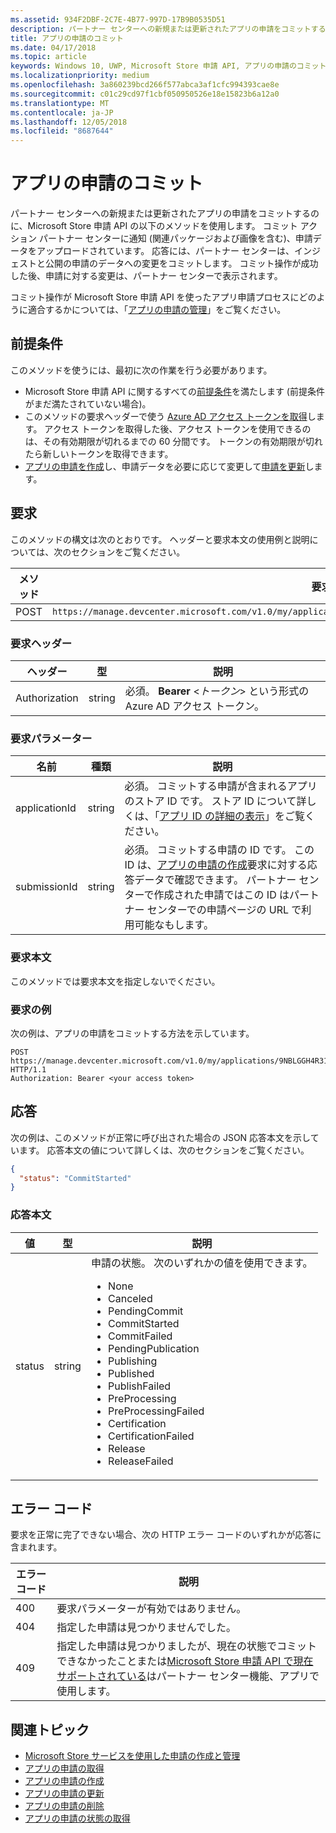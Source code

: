 ```yaml
---
ms.assetid: 934F2DBF-2C7E-4B77-997D-17B9B0535D51
description: パートナー センターへの新規または更新されたアプリの申請をコミットするのに、Microsoft Store 申請 API の以下のメソッドを使用します。
title: アプリの申請のコミット
ms.date: 04/17/2018
ms.topic: article
keywords: Windows 10, UWP, Microsoft Store 申請 API, アプリの申請のコミット
ms.localizationpriority: medium
ms.openlocfilehash: 3a860239bcd266f577abca3af1cfc994393cae8e
ms.sourcegitcommit: c01c29cd97f1cbf050950526e18e15823b6a12a0
ms.translationtype: MT
ms.contentlocale: ja-JP
ms.lasthandoff: 12/05/2018
ms.locfileid: "8687644"
---
```

# <a name="commit-an-app-submission"></a>アプリの申請のコミット


パートナー センターへの新規または更新されたアプリの申請をコミットするのに、Microsoft Store 申請 API の以下のメソッドを使用します。 コミット アクション パートナー センターに通知 (関連パッケージおよび画像を含む)、申請データをアップロードされています。 応答には、パートナー センターは、インジェストと公開の申請のデータへの変更をコミットします。 コミット操作が成功した後、申請に対する変更は、パートナー センターで表示されます。

コミット操作が Microsoft Store 申請 API を使ったアプリ申請プロセスにどのように適合するかについては、「[アプリの申請の管理](manage-app-submissions.md)」をご覧ください。

## <a name="prerequisites"></a>前提条件

このメソッドを使うには、最初に次の作業を行う必要があります。

* Microsoft Store 申請 API に関するすべての[前提条件](create-and-manage-submissions-using-windows-store-services.md#prerequisites)を満たします (前提条件がまだ満たされていない場合)。
* このメソッドの要求ヘッダーで使う [Azure AD アクセス トークンを取得](create-and-manage-submissions-using-windows-store-services.md#obtain-an-azure-ad-access-token)します。 アクセス トークンを取得した後、アクセス トークンを使用できるのは、その有効期限が切れるまでの 60 分間です。 トークンの有効期限が切れたら新しいトークンを取得できます。
* [アプリの申請を作成](create-an-app-submission.md)し、申請データを必要に応じて変更して[申請を更新](update-an-app-submission.md)します。

## <a name="request"></a>要求

このメソッドの構文は次のとおりです。 ヘッダーと要求本文の使用例と説明については、次のセクションをご覧ください。

| メソッド | 要求 URI                                                      |
|--------|------------------------------------------------------------------|
| POST    | ```https://manage.devcenter.microsoft.com/v1.0/my/applications/{applicationId}/submissions/{submissionId}/commit``` |


### <a name="request-header"></a>要求ヘッダー

| ヘッダー        | 型   | 説明                                                                 |
|---------------|--------|-----------------------------------------------------------------------------|
| Authorization | string | 必須。 **Bearer** &lt;*トークン*&gt; という形式の Azure AD アクセス トークン。 |


### <a name="request-parameters"></a>要求パラメーター

| 名前        | 種類   | 説明                                                                 |
|---------------|--------|-----------------------------------------------------------------------------|
| applicationId | string | 必須。 コミットする申請が含まれるアプリのストア ID です。 ストア ID について詳しくは、「[アプリ ID の詳細の表示](https://msdn.microsoft.com/windows/uwp/publish/view-app-identity-details)」をご覧ください。  |
| submissionId | string | 必須。 コミットする申請の ID です。 この ID は、[アプリの申請の作成](create-an-app-submission.md)要求に対する応答データで確認できます。 パートナー センターで作成された申請ではこの ID はパートナー センターでの申請ページの URL で利用可能なもします。  |


### <a name="request-body"></a>要求本文

このメソッドでは要求本文を指定しないでください。

### <a name="request-example"></a>要求の例

次の例は、アプリの申請をコミットする方法を示しています。

```
POST https://manage.devcenter.microsoft.com/v1.0/my/applications/9NBLGGH4R315/submissions/1152921504621243610/commit HTTP/1.1
Authorization: Bearer <your access token>
```

## <a name="response"></a>応答

次の例は、このメソッドが正常に呼び出された場合の JSON 応答本文を示しています。 応答本文の値について詳しくは、次のセクションをご覧ください。

```json
{
  "status": "CommitStarted"
}
```

### <a name="response-body"></a>応答本文

| 値      | 型   | 説明                                                                                                                                                                                                                                                                         |
|------------|--------|----------------------------------------------------------------------------------------------------------------------------------------------------------------------------------------------------------------------------------------------------------------------------------------|
| status           | string  | 申請の状態。 次のいずれかの値を使用できます。 <ul><li>None</li><li>Canceled</li><li>PendingCommit</li><li>CommitStarted</li><li>CommitFailed</li><li>PendingPublication</li><li>Publishing</li><li>Published</li><li>PublishFailed</li><li>PreProcessing</li><li>PreProcessingFailed</li><li>Certification</li><li>CertificationFailed</li><li>Release</li><li>ReleaseFailed</li></ul>  |


## <a name="error-codes"></a>エラー コード

要求を正常に完了できない場合、次の HTTP エラー コードのいずれかが応答に含まれます。

| エラー コード |  説明   |
|--------|------------------|
| 400  | 要求パラメーターが有効ではありません。 |
| 404  | 指定した申請は見つかりませんでした。 |
| 409  | 指定した申請は見つかりましたが、現在の状態でコミットできなかったことまたは[Microsoft Store 申請 API で現在サポートされている](create-and-manage-submissions-using-windows-store-services.md#not_supported)はパートナー センター機能、アプリで使用します。 |


## <a name="related-topics"></a>関連トピック

* [Microsoft Store サービスを使用した申請の作成と管理](create-and-manage-submissions-using-windows-store-services.md)
* [アプリの申請の取得](get-an-app-submission.md)
* [アプリの申請の作成](create-an-app-submission.md)
* [アプリの申請の更新](update-an-app-submission.md)
* [アプリの申請の削除](delete-an-app-submission.md)
* [アプリの申請の状態の取得](get-status-for-an-app-submission.md)
